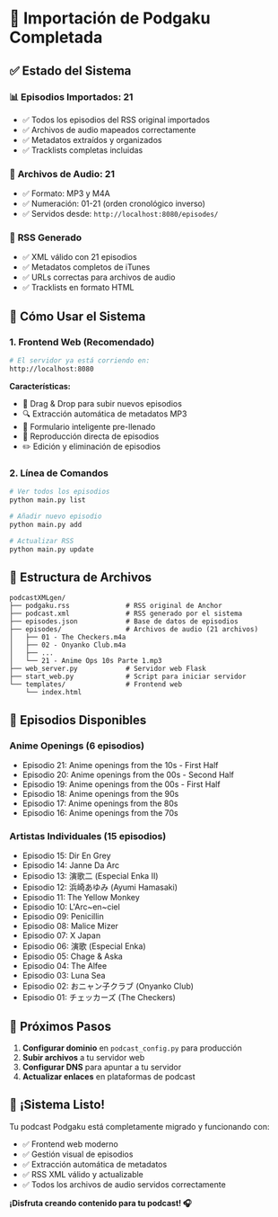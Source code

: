 # 🎉 Importación de Podgaku Completada

## ✅ Estado del Sistema

### 📊 **Episodios Importados: 21**
- ✅ Todos los episodios del RSS original importados
- ✅ Archivos de audio mapeados correctamente
- ✅ Metadatos extraídos y organizados
- ✅ Tracklists completas incluidas

### 🎵 **Archivos de Audio: 21**
- ✅ Formato: MP3 y M4A
- ✅ Numeración: 01-21 (orden cronológico inverso)
- ✅ Servidos desde: `http://localhost:8080/episodes/`

### 📡 **RSS Generado**
- ✅ XML válido con 21 episodios
- ✅ Metadatos completos de iTunes
- ✅ URLs correctas para archivos de audio
- ✅ Tracklists en formato HTML

## 🚀 **Cómo Usar el Sistema**

### 1. **Frontend Web** (Recomendado)
```bash
# El servidor ya está corriendo en:
http://localhost:8080
```

**Características:**
- 🎯 Drag & Drop para subir nuevos episodios
- 🔍 Extracción automática de metadatos MP3
- 📝 Formulario inteligente pre-llenado
- 🎵 Reproducción directa de episodios
- ✏️ Edición y eliminación de episodios

### 2. **Línea de Comandos**
```bash
# Ver todos los episodios
python main.py list

# Añadir nuevo episodio
python main.py add

# Actualizar RSS
python main.py update
```

## 📁 **Estructura de Archivos**

```
podcastXMLgen/
├── podgaku.rss              # RSS original de Anchor
├── podcast.xml              # RSS generado por el sistema
├── episodes.json            # Base de datos de episodios
├── episodes/                # Archivos de audio (21 archivos)
│   ├── 01 - The Checkers.m4a
│   ├── 02 - Onyanko Club.m4a
│   ├── ...
│   └── 21 - Anime Ops 10s Parte 1.mp3
├── web_server.py            # Servidor web Flask
├── start_web.py             # Script para iniciar servidor
└── templates/               # Frontend web
    └── index.html
```

## 🎯 **Episodios Disponibles**

### **Anime Openings (6 episodios)**
- Episodio 21: Anime openings from the 10s - First Half
- Episodio 20: Anime openings from the 00s - Second Half  
- Episodio 19: Anime openings from the 00s - First Half
- Episodio 18: Anime openings from the 90s
- Episodio 17: Anime openings from the 80s
- Episodio 16: Anime openings from the 70s

### **Artistas Individuales (15 episodios)**
- Episodio 15: Dir En Grey
- Episodio 14: Janne Da Arc
- Episodio 13: 演歌二 (Especial Enka II)
- Episodio 12: 浜崎あゆみ (Ayumi Hamasaki)
- Episodio 11: The Yellow Monkey
- Episodio 10: L'Arc~en~ciel
- Episodio 09: Penicillin
- Episodio 08: Malice Mizer
- Episodio 07: X Japan
- Episodio 06: 演歌 (Especial Enka)
- Episodio 05: Chage & Aska
- Episodio 04: The Alfee
- Episodio 03: Luna Sea
- Episodio 02: おニャン子クラブ (Onyanko Club)
- Episodio 01: チェッカーズ (The Checkers)

## 🔧 **Próximos Pasos**

1. **Configurar dominio** en `podcast_config.py` para producción
2. **Subir archivos** a tu servidor web
3. **Configurar DNS** para apuntar a tu servidor
4. **Actualizar enlaces** en plataformas de podcast

## 🎉 **¡Sistema Listo!**

Tu podcast Podgaku está completamente migrado y funcionando con:
- ✅ Frontend web moderno
- ✅ Gestión visual de episodios  
- ✅ Extracción automática de metadatos
- ✅ RSS XML válido y actualizable
- ✅ Todos los archivos de audio servidos correctamente

**¡Disfruta creando contenido para tu podcast! 🎧**
